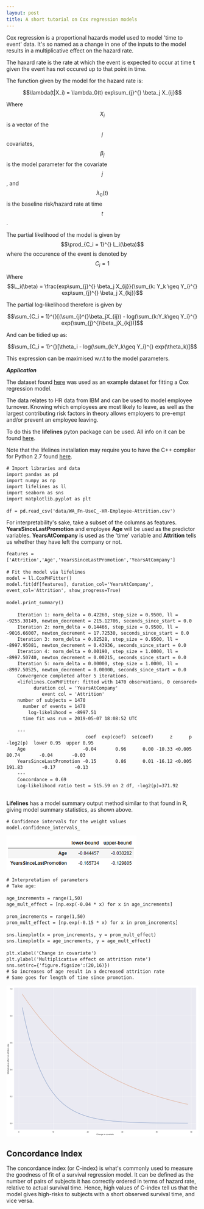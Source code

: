 ```yaml
---
layout: post
title: A short tutorial on Cox regression models
---
```


Cox regression is a proportional hazards model used to model 'time to event' data. It's so named as a change in one of the inputs to the model results in a multiplicative effect on the hazard rate.

The haxard rate is the rate at which the event is expected to occur at time **t** given the event has not occured up to that point in time.

The function given by the model for the hazard rate is:

$$\lambda(t|X_i) = \lambda_0(t) exp\sum_{j}^{} \beta_j X_{ij}$$

Where $$X_i$$ is a vector of the $$j$$ covariates, $$\beta_j$$ is the model parameter for the covariate $$j$$, and $$\lambda_0(t)$$ is the baseline risk/hazard rate at time $$t$$.

The partial likelihood of the model is given by $$\prod_{C_i = 1}^{} L_i(\beta)$$ where the occurence of the event is denoted by $$C_i = 1$$ 

Where $$L_i(\beta) = \frac{exp\sum_{j}^{} \beta_j X_{ij}}{\sum_{k: Y_k \geq Y_i}^{} exp\sum_{j}^{} \beta_j X_{kj}}$$

The partial log-likelihood therefore is given by

$$\sum_{C_i = 1}^{}[(\sum_{j}^{}\beta_jX_{ij}) - log(\sum_{k:Y_k\geq Y_i}^{} exp(\sum_{j}^{}\beta_jX_{kj})]$$

And can be tidied up as:

$$\sum_{C_i = 1}^{}[\theta_i - log(\sum_{k:Y_k\geq Y_i}^{} exp(\theta_k)]$$

This expression can be maximised w.r.t to the model parameters.


***Application***

The dataset found [here](https://www.kaggle.com/pavansubhasht/ibm-hr-analytics-attrition-dataset) was used as an example dataset for fitting a Cox regression model.

The data relates to HR data from IBM and can be used to model employee turnover. Knowing which employees are most likely to leave, as well as the largest contributing risk factors in theory allows employers to pre-empt and/or prevent an employee leaving. 

To do this the **lifelines** pyton package can be used. All info on it can be found [here](https://lifelines.readthedocs.io/en/latest/).  

Note that the lifelines installation may require you to have the C++ complier for Python 2.7 found [here](https://www.microsoft.com/en-us/download/confirmation.aspx?id=44266).


~~~ .python
# Import libraries and data
import pandas as pd
import numpy as np
import lifelines as ll
import seaborn as sns
import matplotlib.pyplot as plt

df = pd.read_csv('data/WA_Fn-UseC_-HR-Employee-Attrition.csv')

~~~
For interpretability's sake, take a subset of the columns as features. **YearsSinceLastPromotion** and  employee **Age** will be used as the predictor variables. **YearsAtCompany** is used as the 'time' variable and **Attrition** tells us whether they have left the company or not.

~~~ .python
features = ['Attrition','Age','YearsSinceLastPromotion','YearsAtCompany']

# Fit the model via lifelines 
model = ll.CoxPHFitter()
model.fit(df[features], duration_col='YearsAtCompany', event_col='Attrition', show_progress=True)

model.print_summary()

    Iteration 1: norm_delta = 0.42260, step_size = 0.9500, ll = -9255.30149, newton_decrement = 215.12706, seconds_since_start = 0.0
    Iteration 2: norm_delta = 0.14466, step_size = 0.9500, ll = -9016.66007, newton_decrement = 17.72530, seconds_since_start = 0.0
    Iteration 3: norm_delta = 0.02528, step_size = 0.9500, ll = -8997.95081, newton_decrement = 0.43936, seconds_since_start = 0.0
    Iteration 4: norm_delta = 0.00190, step_size = 1.0000, ll = -8997.50740, newton_decrement = 0.00215, seconds_since_start = 0.0
    Iteration 5: norm_delta = 0.00000, step_size = 1.0000, ll = -8997.50525, newton_decrement = 0.00000, seconds_since_start = 0.0
    Convergence completed after 5 iterations.
    <lifelines.CoxPHFitter: fitted with 1470 observations, 0 censored>
          duration col = 'YearsAtCompany'
             event col = 'Attrition'
    number of subjects = 1470
      number of events = 1470
        log-likelihood = -8997.51
      time fit was run = 2019-05-07 18:08:52 UTC
    
    ---
                             coef  exp(coef)  se(coef)      z      p  -log2(p)  lower 0.95  upper 0.95
    Age                     -0.04       0.96      0.00 -10.33 <0.005     80.74       -0.04       -0.03
    YearsSinceLastPromotion -0.15       0.86      0.01 -16.12 <0.005    191.83       -0.17       -0.13
    ---
    Concordance = 0.69
    Log-likelihood ratio test = 515.59 on 2 df, -log2(p)=371.92
    

~~~

**Lifelines** has a model summary output method similar to that found in R, giving model summary statistics, as shown above.



~~~ .python
# Confidence intervals for the weight values
model.confidence_intervals_
~~~

![img1](/images/confintervals.PNG)

~~~ .python
# Interpretation of parameters
# Take age:

age_increments = range(1,50)
age_mult_effect = [np.exp(-0.04 * x) for x in age_increments]

prom_increments = range(1,50)
prom_mult_effect = [np.exp(-0.15 * x) for x in prom_increments]

sns.lineplot(x = prom_increments, y = prom_mult_effect)
sns.lineplot(x = age_increments, y = age_mult_effect)

plt.xlabel('Change in covariate')
plt.ylabel('Multiplicative effect on attrition rate')
sns.set(rc={'figure.figsize':(20,16)})
# So increases of age result in a decreased attrition rate
# Same goes for length of time since promotion.
~~~


![png](/images/output_5_0.png "covariates")


Concordance Index
---

The concordance index (or C-index) is what's commonly used to measure the goodness of fit of a survival regression model. It can be defined as the number of pairs of subjects it has correctly ordered in terms of hazard rate, relative to actual survival time. Hence, high values of C-index tell us that the model gives high-risks to subjects with a short observed survival time, and vice versa.
